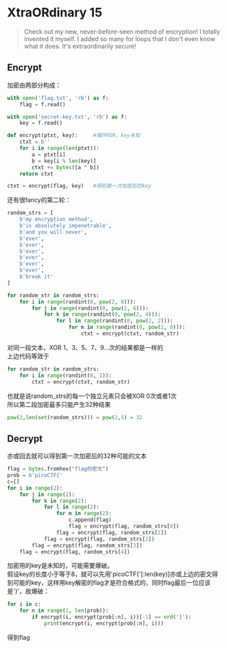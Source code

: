 # XtraORdinary 15
>Check out my new, never-before-seen method of encryption! I totally invented it myself. I added so many for loops that I don't even know what it does. It's extraordinarily secure!

## Encrypt
加密由两部分构成：
```python
with open('flag.txt', 'rb') as f:
    flag = f.read()

with open('secret-key.txt', 'rb') as f:
    key = f.read()

def encrypt(ptxt, key):     #循环XOR，key未知
    ctxt = b''
    for i in range(len(ptxt)):
        a = ptxt[i]
        b = key[i % len(key)]
        ctxt += bytes([a ^ b])
    return ctxt

ctxt = encrypt(flag, key)   #得到第一次加密后的key
```
还有很fancy的第二轮：
```python
random_strs = [
    b'my encryption method',
    b'is absolutely impenetrable',
    b'and you will never',
    b'ever',
    b'ever',
    b'ever',
    b'ever',
    b'ever',
    b'ever',
    b'break it'
]

for random_str in random_strs:
    for i in range(randint(0, pow(2, 8))):
        for j in range(randint(0, pow(2, 6))):
            for k in range(randint(0, pow(2, 4))):
                for l in range(randint(0, pow(2, 2))):
                    for m in range(randint(0, pow(2, 0))):
                        ctxt = encrypt(ctxt, random_str)
```
对同一段文本，XOR 1、3、5、7、9...次的结果都是一样的  
上边代码等效于
```python
for random_str in random_strs:
    for i in range(randint(0, 1)):
        ctxt = encrypt(ctxt, random_str)
```
也就是说random_strs的每一个独立元素只会被XOR 0次或者1次  
所以第二段加密最多只能产生32种结果
```python
pow(2,len(set(random_strs))) = pow(2,5) = 32
```
## Decrypt
亦或回去就可以得到第一次加密后的32种可能的文本
```python
flag = bytes.fromhex("flag的密文")
prob = b'picoCTF{'
c=[]
for i in range(2):
    for j in range(2):
        for k in range(2):
            for l in range(2):
                for m in range(2):
                    c.append(flag)
                    flag = encrypt(flag, random_strs[0])
                flag = encrypt(flag, random_strs[1])
            flag = encrypt(flag, random_strs[2])
        flag = encrypt(flag, random_strs[3])
    flag = encrypt(flag, random_strs[4])
```
加密用的key是未知的，可能需要爆破。  
假设key的长度小于等于8，就可以先用'picoCTF{'[:len(key)]亦或上边的密文得到可能的key，这样用key解密的flag才是符合格式的，同时flag最后一位应该是'}'，故爆破：
```python
for i in c:
    for n in range(1, len(prob)):
        if encrypt(i, encrypt(prob[:n], i))[-1] == ord('}'):
            print(encrypt(i, encrypt(prob[:n], i)))
```
得到flag